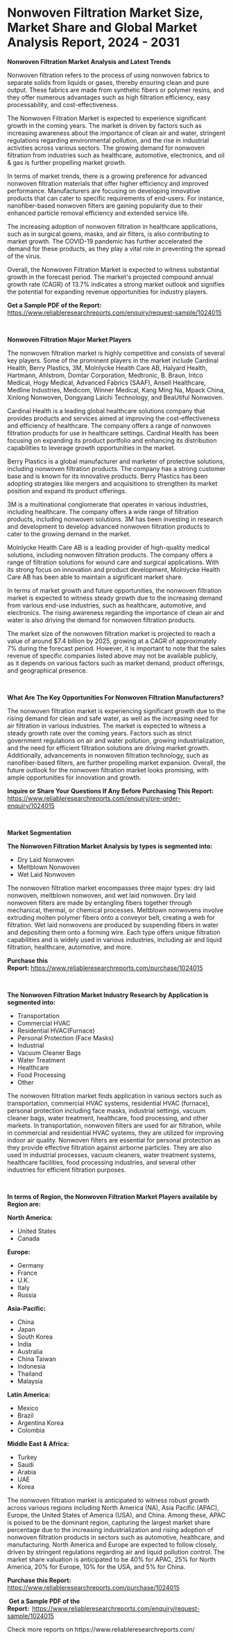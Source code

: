 <p><h1>Nonwoven Filtration Market Size, Market Share and Global Market Analysis Report, 2024 - 2031</h1></p><p><strong>Nonwoven Filtration Market Analysis and Latest Trends</strong></p>
<p><p>Nonwoven filtration refers to the process of using nonwoven fabrics to separate solids from liquids or gases, thereby ensuring clean and pure output. These fabrics are made from synthetic fibers or polymer resins, and they offer numerous advantages such as high filtration efficiency, easy processability, and cost-effectiveness.</p><p>The Nonwoven Filtration Market is expected to experience significant growth in the coming years. The market is driven by factors such as increasing awareness about the importance of clean air and water, stringent regulations regarding environmental pollution, and the rise in industrial activities across various sectors. The growing demand for nonwoven filtration from industries such as healthcare, automotive, electronics, and oil & gas is further propelling market growth.</p><p>In terms of market trends, there is a growing preference for advanced nonwoven filtration materials that offer higher efficiency and improved performance. Manufacturers are focusing on developing innovative products that can cater to specific requirements of end-users. For instance, nanofiber-based nonwoven filters are gaining popularity due to their enhanced particle removal efficiency and extended service life.</p><p>The increasing adoption of nonwoven filtration in healthcare applications, such as in surgical gowns, masks, and air filters, is also contributing to market growth. The COVID-19 pandemic has further accelerated the demand for these products, as they play a vital role in preventing the spread of the virus.</p><p>Overall, the Nonwoven Filtration Market is expected to witness substantial growth in the forecast period. The market's projected compound annual growth rate (CAGR) of 13.7% indicates a strong market outlook and signifies the potential for expanding revenue opportunities for industry players.</p></p>
<p><strong>Get a Sample PDF of the Report:&nbsp;</strong> <a href="https://www.reliableresearchreports.com/enquiry/request-sample/1024015">https://www.reliableresearchreports.com/enquiry/request-sample/1024015</a></p>
<p>&nbsp;</p>
<p><strong>Nonwoven Filtration Major Market Players</strong></p>
<p><p>The nonwoven filtration market is highly competitive and consists of several key players. Some of the prominent players in the market include Cardinal Health, Berry Plastics, 3M, Molnlycke Health Care AB, Halyard Health, Hartmann, Ahlstrom, Domtar Corporation, Medtronic, B. Braun, Intco Medical, Hogy Medical, Advanced Fabrics (SAAF), Ansell Healthcare, Medline Industries, Medicom, Winner Medical, Kang Ming Na, Mpack China, Xinlong Nonwoven, Dongyang Laichi Technology, and BeaUtiful Nonwoven.</p><p>Cardinal Health is a leading global healthcare solutions company that provides products and services aimed at improving the cost-effectiveness and efficiency of healthcare. The company offers a range of nonwoven filtration products for use in healthcare settings. Cardinal Health has been focusing on expanding its product portfolio and enhancing its distribution capabilities to leverage growth opportunities in the market.</p><p>Berry Plastics is a global manufacturer and marketer of protective solutions, including nonwoven filtration products. The company has a strong customer base and is known for its innovative products. Berry Plastics has been adopting strategies like mergers and acquisitions to strengthen its market position and expand its product offerings.</p><p>3M is a multinational conglomerate that operates in various industries, including healthcare. The company offers a wide range of filtration products, including nonwoven solutions. 3M has been investing in research and development to develop advanced nonwoven filtration products to cater to the growing demand in the market.</p><p>Molnlycke Health Care AB is a leading provider of high-quality medical solutions, including nonwoven filtration products. The company offers a range of filtration solutions for wound care and surgical applications. With its strong focus on innovation and product development, Molnlycke Health Care AB has been able to maintain a significant market share.</p><p>In terms of market growth and future opportunities, the nonwoven filtration market is expected to witness steady growth due to the increasing demand from various end-use industries, such as healthcare, automotive, and electronics. The rising awareness regarding the importance of clean air and water is also driving the demand for nonwoven filtration products.</p><p>The market size of the nonwoven filtration market is projected to reach a value of around $7.4 billion by 2025, growing at a CAGR of approximately 7% during the forecast period. However, it is important to note that the sales revenue of specific companies listed above may not be available publicly, as it depends on various factors such as market demand, product offerings, and geographical presence.</p></p>
<p>&nbsp;</p>
<p><strong>What Are The Key Opportunities For Nonwoven Filtration Manufacturers?</strong></p>
<p><p>The nonwoven filtration market is experiencing significant growth due to the rising demand for clean and safe water, as well as the increasing need for air filtration in various industries. The market is expected to witness a steady growth rate over the coming years. Factors such as strict government regulations on air and water pollution, growing industrialization, and the need for efficient filtration solutions are driving market growth. Additionally, advancements in nonwoven filtration technology, such as nanofiber-based filters, are further propelling market expansion. Overall, the future outlook for the nonwoven filtration market looks promising, with ample opportunities for innovation and growth.</p></p>
<p><strong>Inquire or Share Your Questions If Any Before Purchasing This Report:</strong> <a href="https://www.reliableresearchreports.com/enquiry/pre-order-enquiry/1024015">https://www.reliableresearchreports.com/enquiry/pre-order-enquiry/1024015</a></p>
<p>&nbsp;</p>
<p><strong>Market Segmentation</strong></p>
<p><strong>The Nonwoven Filtration Market Analysis by types is segmented into:</strong></p>
<p><ul><li>Dry Laid Nonwoven</li><li>Meltblown Nonwoven</li><li>Wet Laid Nonwoven</li></ul></p>
<p><p>The nonwoven filtration market encompasses three major types: dry laid nonwoven, meltblown nonwoven, and wet laid nonwoven. Dry laid nonwoven filters are made by entangling fibers together through mechanical, thermal, or chemical processes. Meltblown nonwovens involve extruding molten polymer fibers onto a conveyor belt, creating a web for filtration. Wet laid nonwovens are produced by suspending fibers in water and depositing them onto a forming wire. Each type offers unique filtration capabilities and is widely used in various industries, including air and liquid filtration, healthcare, automotive, and more.</p></p>
<p><strong>Purchase this Report:&nbsp;</strong><a href="https://www.reliableresearchreports.com/purchase/1024015">https://www.reliableresearchreports.com/purchase/1024015</a></p>
<p>&nbsp;</p>
<p><strong>The Nonwoven Filtration Market Industry Research by Application is segmented into:</strong></p>
<p><ul><li>Transportation</li><li>Commercial HVAC</li><li>Residential HVAC(Furnace)</li><li>Personal Protection (Face Masks)</li><li>Industrial</li><li>Vacuum Cleaner Bags</li><li>Water Treatment</li><li>Healthcare</li><li>Food Processing</li><li>Other</li></ul></p>
<p><p>The nonwoven filtration market finds application in various sectors such as transportation, commercial HVAC systems, residential HVAC (furnace), personal protection including face masks, industrial settings, vacuum cleaner bags, water treatment, healthcare, food processing, and other markets. In transportation, nonwoven filters are used for air filtration, while in commercial and residential HVAC systems, they are utilized for improving indoor air quality. Nonwoven filters are essential for personal protection as they provide effective filtration against airborne particles. They are also used in industrial processes, vacuum cleaners, water treatment systems, healthcare facilities, food processing industries, and several other industries for efficient filtration purposes.</p></p>
<p>&nbsp;</p>
<p><strong>In terms of Region, the Nonwoven Filtration Market Players available by Region are:</strong></p>
<p>
    <p> <strong> North America: </strong>
        <ul>
            <li>United States</li>
            <li>Canada</li>
        </ul>
        </p> 
    <p> <strong> Europe: </strong>
        <ul>
            <li>Germany</li>
            <li>France</li>
            <li>U.K.</li>
            <li>Italy</li>
            <li>Russia</li>
        </ul>
        </p> 
    <p> <strong> Asia-Pacific: </strong>
        <ul>
            <li>China</li>
            <li>Japan</li>
            <li>South Korea</li>
            <li>India</li>
            <li>Australia</li>
            <li>China Taiwan</li>
            <li>Indonesia</li>
            <li>Thailand</li>
            <li>Malaysia</li>
        </ul>
        </p> 
    <p> <strong> Latin America: </strong>
        <ul>
            <li>Mexico</li>
            <li>Brazil</li>
            <li>Argentina Korea</li>
            <li>Colombia</li>
        </ul>
        </p> 
    <p> <strong> Middle East & Africa: </strong>
        <ul>
            <li>Turkey</li>
            <li>Saudi</li>
            <li>Arabia</li>
            <li>UAE</li>
            <li>Korea</li>
        </ul>
    </p>
    </p>
<p><p>The nonwoven filtration market is anticipated to witness robust growth across various regions including North America (NA), Asia Pacific (APAC), Europe, the United States of America (USA), and China. Among these, APAC is poised to be the dominant region, capturing the largest market share percentage due to the increasing industrialization and rising adoption of nonwoven filtration products in sectors such as automotive, healthcare, and manufacturing. North America and Europe are expected to follow closely, driven by stringent regulations regarding air and liquid pollution control. The market share valuation is anticipated to be 40% for APAC, 25% for North America, 20% for Europe, 10% for the USA, and 5% for China.</p></p>
<p><strong>Purchase this Report: </strong><a href="https://www.reliableresearchreports.com/purchase/1024015">https://www.reliableresearchreports.com/purchase/1024015</a></p>
<p>&nbsp;<strong>Get a Sample PDF of the Report:&nbsp;&nbsp;</strong><a href="https://www.reliableresearchreports.com/enquiry/request-sample/1024015">https://www.reliableresearchreports.com/enquiry/request-sample/1024015</a></p>
<p><strong></strong></p>
<p>Check more reports on https://www.reliableresearchreports.com/</p>